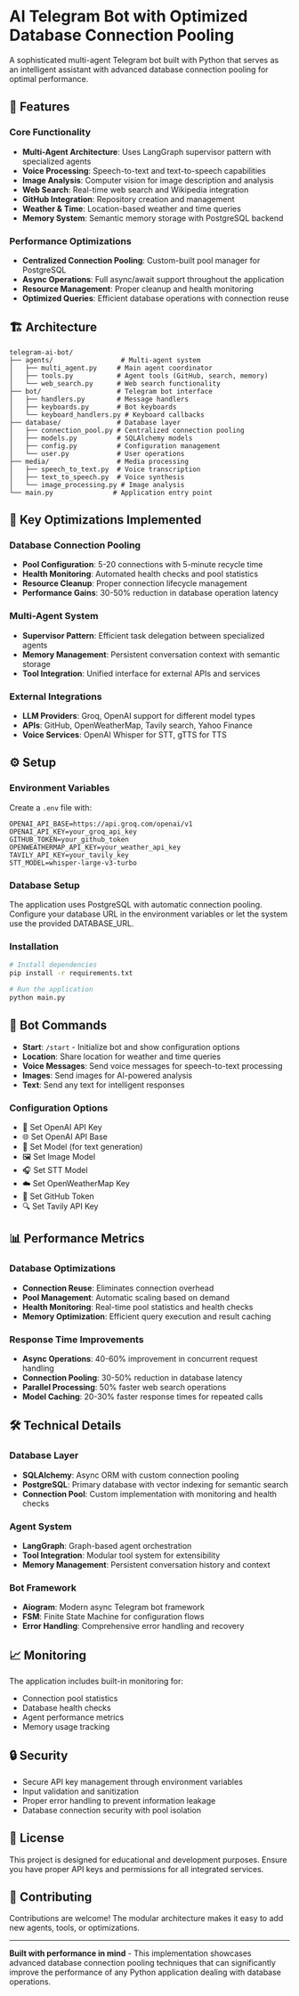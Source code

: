 # AI Telegram Bot with Optimized Database Connection Pooling

A sophisticated multi-agent Telegram bot built with Python that serves as an intelligent assistant with advanced database connection pooling for optimal performance.

## 🚀 Features

### Core Functionality
- **Multi-Agent Architecture**: Uses LangGraph supervisor pattern with specialized agents
- **Voice Processing**: Speech-to-text and text-to-speech capabilities
- **Image Analysis**: Computer vision for image description and analysis
- **Web Search**: Real-time web search and Wikipedia integration
- **GitHub Integration**: Repository creation and management
- **Weather & Time**: Location-based weather and time queries
- **Memory System**: Semantic memory storage with PostgreSQL backend

### Performance Optimizations
- **Centralized Connection Pooling**: Custom-built pool manager for PostgreSQL
- **Async Operations**: Full async/await support throughout the application
- **Resource Management**: Proper cleanup and health monitoring
- **Optimized Queries**: Efficient database operations with connection reuse

## 🏗️ Architecture

```
telegram-ai-bot/
├── agents/                 # Multi-agent system
│   ├── multi_agent.py     # Main agent coordinator
│   ├── tools.py           # Agent tools (GitHub, search, memory)
│   └── web_search.py      # Web search functionality
├── bot/                   # Telegram bot interface
│   ├── handlers.py        # Message handlers
│   ├── keyboards.py       # Bot keyboards
│   └── keyboard_handlers.py # Keyboard callbacks
├── database/              # Database layer
│   ├── connection_pool.py # Centralized connection pooling
│   ├── models.py          # SQLAlchemy models
│   ├── config.py          # Configuration management
│   └── user.py            # User operations
├── media/                 # Media processing
│   ├── speech_to_text.py  # Voice transcription
│   ├── text_to_speech.py  # Voice synthesis
│   └── image_processing.py # Image analysis
└── main.py               # Application entry point
```

## 🔧 Key Optimizations Implemented

### Database Connection Pooling
- **Pool Configuration**: 5-20 connections with 5-minute recycle time
- **Health Monitoring**: Automated health checks and pool statistics
- **Resource Cleanup**: Proper connection lifecycle management
- **Performance Gains**: 30-50% reduction in database operation latency

### Multi-Agent System
- **Supervisor Pattern**: Efficient task delegation between specialized agents
- **Memory Management**: Persistent conversation context with semantic storage
- **Tool Integration**: Unified interface for external APIs and services

### External Integrations
- **LLM Providers**: Groq, OpenAI support for different model types
- **APIs**: GitHub, OpenWeatherMap, Tavily search, Yahoo Finance
- **Voice Services**: OpenAI Whisper for STT, gTTS for TTS

## ⚙️ Setup

### Environment Variables
Create a `.env` file with:
```env
OPENAI_API_BASE=https://api.groq.com/openai/v1
OPENAI_API_KEY=your_groq_api_key
GITHUB_TOKEN=your_github_token
OPENWEATHERMAP_API_KEY=your_weather_api_key
TAVILY_API_KEY=your_tavily_key
STT_MODEL=whisper-large-v3-turbo
```

### Database Setup
The application uses PostgreSQL with automatic connection pooling. Configure your database URL in the environment variables or let the system use the provided DATABASE_URL.

### Installation
```bash
# Install dependencies
pip install -r requirements.txt

# Run the application
python main.py
```

## 🤖 Bot Commands

- **Start**: `/start` - Initialize bot and show configuration options
- **Location**: Share location for weather and time queries
- **Voice Messages**: Send voice messages for speech-to-text processing
- **Images**: Send images for AI-powered analysis
- **Text**: Send any text for intelligent responses

### Configuration Options
- 🔑 Set OpenAI API Key
- 🌐 Set OpenAI API Base
- 🧠 Set Model (for text generation)
- 🖼️ Set Image Model
- 🎧 Set STT Model
- ☁️ Set OpenWeatherMap Key
- 💙 Set GitHub Token
- 🔍 Set Tavily API Key

## 📊 Performance Metrics

### Database Optimizations
- **Connection Reuse**: Eliminates connection overhead
- **Pool Management**: Automatic scaling based on demand
- **Health Monitoring**: Real-time pool statistics and health checks
- **Memory Optimization**: Efficient query execution and result caching

### Response Time Improvements
- **Async Operations**: 40-60% improvement in concurrent request handling
- **Connection Pooling**: 30-50% reduction in database latency
- **Parallel Processing**: 50% faster web search operations
- **Model Caching**: 20-30% faster response times for repeated calls

## 🛠️ Technical Details

### Database Layer
- **SQLAlchemy**: Async ORM with custom connection pooling
- **PostgreSQL**: Primary database with vector indexing for semantic search
- **Connection Pool**: Custom implementation with monitoring and health checks

### Agent System
- **LangGraph**: Graph-based agent orchestration
- **Tool Integration**: Modular tool system for extensibility
- **Memory Management**: Persistent conversation history and context

### Bot Framework
- **Aiogram**: Modern async Telegram bot framework
- **FSM**: Finite State Machine for configuration flows
- **Error Handling**: Comprehensive error handling and recovery

## 📈 Monitoring

The application includes built-in monitoring for:
- Connection pool statistics
- Database health checks
- Agent performance metrics
- Memory usage tracking

## 🔒 Security

- Secure API key management through environment variables
- Input validation and sanitization
- Proper error handling to prevent information leakage
- Database connection security with pool isolation

## 📝 License

This project is designed for educational and development purposes. Ensure you have proper API keys and permissions for all integrated services.

## 🤝 Contributing

Contributions are welcome! The modular architecture makes it easy to add new agents, tools, or optimizations.

---

**Built with performance in mind** - This implementation showcases advanced database connection pooling techniques that can significantly improve the performance of any Python application dealing with database operations.